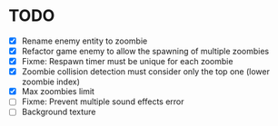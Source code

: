 # TODO

- [X] Rename enemy entity to zoombie
- [X] Refactor game enemy to allow the spawning of multiple zoombies
- [X] Fixme: Respawn timer must be unique for each zoombie
- [X] Zoombie collision detection must consider only the top one (lower zoombie index)
- [X] Max zoombies limit
- [ ] Fixme: Prevent multiple sound effects error
- [ ] Background texture

